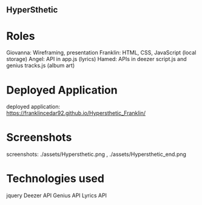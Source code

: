 ## HyperSthetic
# Roles
Giovanna: Wireframing, presentation
Franklin: HTML, CSS, JavaScript (local storage)
Angel: API in app.js (lyrics)
Hamed: APIs in deezer script.js and genius tracks.js (album art)

# Deployed Application
deployed application: https://franklincedar92.github.io/Hypersthetic_Franklin/

# Screenshots
screenshots: ./assets/Hypersthetic.png , ./assets/Hypersthetic_end.png

# Technologies used
jquery
Deezer API
Genius API
Lyrics API

